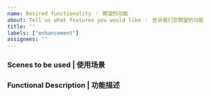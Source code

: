```yaml
---
name: Desired functionality ｜ 期望的功能
about: Tell us what features you would like ｜ 告诉我们您期望的功能
title: ''
labels: ["enhancement"]
assignees: ''
---
```


<!-- 请在您提交期望的功能之前，回答以下这些问题。 | Please answer these questions before you submit the desired feature. -->

### Scenes to be used | 使用场景

### Functional Description | 功能描述

